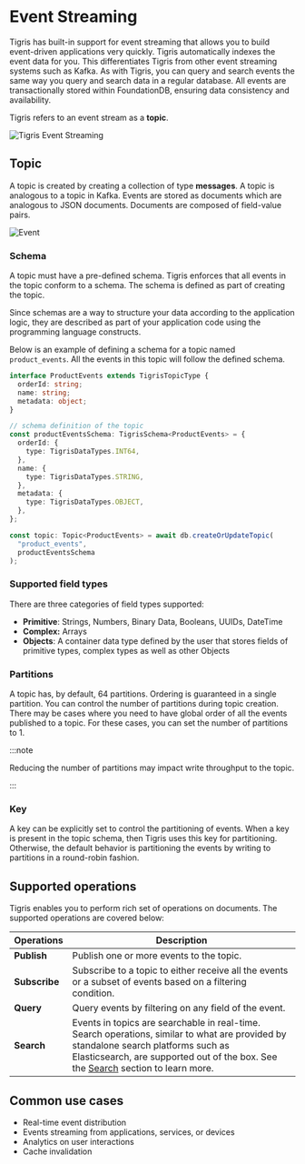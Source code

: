 # Event Streaming

Tigris has built-in support for event streaming that allows you to build
event-driven applications very quickly. Tigris automatically indexes the
event data for you. This differentiates Tigris from other event streaming
systems such as Kafka. As with Tigris, you can query and search events the
same way you query and search data in a regular database. All events are
transactionally stored within FoundationDB, ensuring data consistency and
availability.

Tigris refers to an event stream as a **topic**.

![Tigris Event Streaming](/img/event-streaming.png)

## Topic

A topic is created by creating a collection of type **messages**. A topic is
analogous to a topic in Kafka. Events are stored as documents which are
analogous to JSON documents. Documents are composed of field-value pairs.

![Event](/img/message.jpg)

### Schema

A topic must have a pre-defined schema. Tigris enforces that all events in
the topic conform to a schema. The schema is defined as part of creating the
topic.

Since schemas are a way to structure your data according to the application
logic, they are described as part of your application code using the
programming language constructs.

Below is an example of defining a schema for a topic named `product_events`.
All the events in this topic will follow the defined schema.

```ts
interface ProductEvents extends TigrisTopicType {
  orderId: string;
  name: string;
  metadata: object;
}

// schema definition of the topic
const productEventsSchema: TigrisSchema<ProductEvents> = {
  orderId: {
    type: TigrisDataTypes.INT64,
  },
  name: {
    type: TigrisDataTypes.STRING,
  },
  metadata: {
    type: TigrisDataTypes.OBJECT,
  },
};

const topic: Topic<ProductEvents> = await db.createOrUpdateTopic(
  "product_events",
  productEventsSchema
);
```

### Supported field types

There are three categories of field types supported:

- **Primitive**: Strings, Numbers, Binary Data, Booleans, UUIDs, DateTime
- **Complex:** Arrays
- **Objects**: A container data type defined by the user that stores fields
  of primitive types, complex types as well as other Objects

### Partitions

A topic has, by default, 64 partitions. Ordering is guaranteed in a single
partition. You can control the number of partitions during topic creation.
There may be cases where you need to have global order of all the events
published to a topic. For these cases, you can set the number of partitions
to 1.

:::note

Reducing the number of partitions may impact write throughput to the topic.

:::

### Key

A key can be explicitly set to control the partitioning of events. When a
key is present in the topic schema, then Tigris uses this key for
partitioning. Otherwise, the default behavior is partitioning the events by
writing to partitions in a round-robin fashion.

## Supported operations

Tigris enables you to perform rich set of operations on documents. The
supported operations are covered below:

| Operations    | Description                                                                                                                                                                                                                            |
| ------------- | -------------------------------------------------------------------------------------------------------------------------------------------------------------------------------------------------------------------------------------- |
| **Publish**   | Publish one or more events to the topic.                                                                                                                                                                                               |
| **Subscribe** | Subscribe to a topic to either receive all the events or a subset of events based on a filtering condition.                                                                                                                            |
| **Query**     | Query events by filtering on any field of the event.                                                                                                                                                                                   |
| **Search**    | Events in topics are searchable in real-time. Search operations, similar to what are provided by standalone search platforms such as Elasticsearch, are supported out of the box. See the [Search](/searching/) section to learn more. |

## Common use cases

- Real-time event distribution
- Events streaming from applications, services, or devices
- Analytics on user interactions
- Cache invalidation
